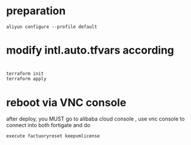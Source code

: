 # preparation 

```
aliyun configure --profile default
```

# modify intl.auto.tfvars according

#
```
terraform init
terraform apply
```
# reboot via VNC console


after deploy, you MUST go to alibaba cloud console , use vnc console to connect into both fortigate and do 

```
execute factuoryreset keepvmlicense
```

